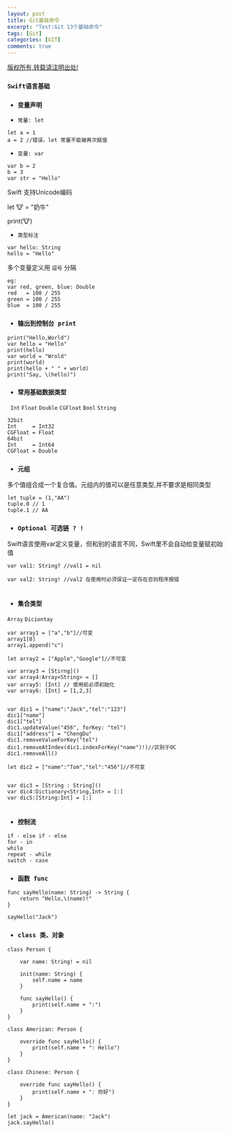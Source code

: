 ```yaml
---
layout: post
title: Git基础命令
excerpt: "Test:Git 13个基础命令"
tags: [Git]
categories: [GIT]
comments: true
---
```


[版权所有,转载请注明出处!](https://ifallen.github.io)



### `Swift语言基础`

- ### `变量声明`

- `常量: let` 

```
let a = 1
a = 2 //错误，let 常量不能被再次赋值
```

- `变量: var`

```
var b = 2
b = 3
var str = "Hello"
```

>
Swift 支持Unicode编码
>
let 🐮 = "奶牛"
>
print(🐮)

- `类型标注`

```
var hello: String
hello = "Hello"

```

>
多个变量定义用 `逗号` 分隔

```
eg:
var red, green, blue: Double
red   = 100 / 255
green = 100 / 255
blue  = 100 / 255
```

- ### `输出到控制台 print`

```
print("Hello,World")
var hello = "Hello"
print(hello)
var world = "Wrold"
print(world)
print(hello + " " + world)
print("Say, \(hello)")

```

-  ### `常用基础数据类型`


`
Int` `Float` `Double` `CGFloat` `Bool` `String`

```
32bit
Int     = Int32
CGFloat = Float
64bit
Int     = Int64
CGFloat = Double
```

- ### `元组`

>
多个值组合成一个复合值。元组内的值可以是任意类型,并不要求是相同类型

```
let tuple = (1,"AA")
tuple.0 // 1
tuple.1 // AA
```

- ### `Optional 可选链 ? !`

>
Swift语言使用var定义变量，但和别的语言不同，Swift里不会自动给变量赋初始值


```
var val1: String? //val1 = nil

var val2: String! //val2 在使用时必须保证一定存在否则程序报错


```


- ###  `集合类型`



`Array` `Diciontay`

```
var array1 = ["a","b"]//可变
array1[0]
array1.append("c")

let array2 = ["Apple","Google"]//不可变

var array3 = [Stirng]() 
var array4:Array<String> = []
var array5: [Int] // 使用前必须初始化
var array6: [Int] = [1,2,3]


var dic1 = ["name":"Jack","tel":"123"]
dic1["name"]
dic1["tel"]
dic1.updateValue("456", forKey: "tel")
dic1["address"] = "ChengDu"
dic1.removeValueForKey("tel")
dic1.removeAtIndex(dic1.indexForKey("name")!)//区别于OC
dic1.removeAll()

let dic2 = ["name":"Tom","tel":"456"]//不可变


var dic3 = [String : String]()
var dic4:Dictionary<String,Int> = [:]
var dic5:[String:Int] = [:]


```

- ### `控制流`

```
if - else if - else 
for - in
while
repeat - while
switch - case
```

- ### `函数 func`

```
func sayHello(name: String) -> String {
	return "Hello,\(name)!"
}

sayHello("Jack")

```

- ### `class 类、对象`

```
class Person {
    
    var name: String! = nil
    
    init(name: String) {
        self.name = name
    }
    
    func sayHello() {
        print(self.name + ":")
    }
}

class American: Person {
    
    override func sayHello() {
        print(self.name + ": Hello")
    }
}

class Chinese: Person {
    
    override func sayHello() {
        print(self.name + ": 你好")
    }
}

let jack = American(name: "Jack")
jack.sayHello()
```